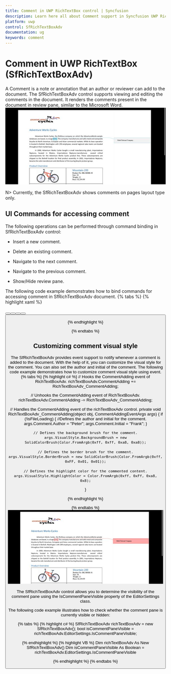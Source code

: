 ```yaml
---
title: Comment in UWP RichTextBox control | Syncfusion
description: Learn here all about Comment support in Syncfusion UWP RichTextBox (SfRichTextBoxAdv) control and more.
platform: uwp
control: SfRichTextBoxAdv
documentation: ug
keywords: comment
---
```

# Comment in UWP RichTextBox (SfRichTextBoxAdv)

A Comment is a note or annotation that an author or reviewer can add to the document. The SfRichTextBoxAdv control supports viewing and editing the comments in the document. It renders the comments present in the document in review pane, similar to the Microsoft Word.
![Comment_img1](Comment_images/Comment_img1.jpeg)

N> Currently, the SfRichTextBoxAdv shows comments on pages layout type only.

## UI Commands for accessing comment

The following operations can be performed through command binding in SfRichTextBoxAdv control:

* Insert a new comment.

* Delete an existing comment.

* Navigate to the next comment.

* Navigate to the previous comment.

* Show/Hide review pane.


The following code example demonstrates how to bind commands for accessing comment in SfRichTextBoxAdv document.
{% tabs %}
{% highlight xaml %}
<!-- Binds button to the ShowCommentsCommand -->
<Button Content="Show Comments" Command="{Binding ElementName=richTextBoxAdv, Path=ShowCommentsCommand, Mode=TwoWay}" />
<!-- Binds button to the NewCommentCommand -->
<Button Content="New Comment" Command="{Binding ElementName= richTextBoxAdv, Path=NewCommentCommand, Mode=TwoWay}" />
<!-- Binds button to the DeleteCommentCommand -->
<Button Content="Delete Comment" Command="{Binding ElementName=richTextBoxAdv, Path=DeleteCommentCommand, Mode=TwoWay}"/>
<!-- Binds button to the PreviousCommentCommand -->
<Button Content="Previous Comment" Command="{Binding ElementName=richTextBoxAdv, Path=PreviousCommentCommand, Mode=TwoWay}" />
<!-- Binds button to the NextCommentCommand -->
<Button Content="Next Comment" Command="{Binding ElementName=richTextBoxAdv, Path=NextCommentCommand, Mode=TwoWay}" />


{% endhighlight %}

{% endtabs %}

## Customizing comment visual style

The SfRichTextBoxAdv provides event support to notify whenever a comment is added to the document. With the help of it, you can customize the visual style for the comment. You can also set the author and initial of the comment.
The following code example demonstrates how to customize comment visual style using event.
{% tabs %}
{% highlight c# %}
// Hooks the CommentAdding event of RichTextBoxAdv.
richTextBoxAdv.CommentAdding += RichTextBoxAdv_CommentAdding;

// Unhooks the CommentAdding event of RichTextBoxAdv.
richTextBoxAdv.CommentAdding -= RichTextBoxAdv_CommentAdding;

// Handles the CommentAdding event of the richTextBoxAdv control.
private void RichTextBoxAdv_CommentAdding(object obj, CommentAddingEventArgs args)
{
    if (!isFileLoading)
    {
        //Defines the author and initial for the comment.
        args.Comment.Author = "Peter";
        args.Comment.Initial = "Frank";
    }

    // Defines the background brush for the comment.
    args.VisualStyle.BackgroundBrush = new SolidColorBrush(Color.FromArgb(0xff, 0xff, 0xa8, 0xa8));

    // Defines the border brush for the comment.
    args.VisualStyle.BorderBrush = new SolidColorBrush(Color.FromArgb(0xff, 0xFF, 0x01, 0x01));

    // Defines the highlight color for the commented content.
    args.VisualStyle.HighlightColor = Color.FromArgb(0xff, 0xFf, 0xa8, 0x8);

}



{% endhighlight %}

{% endtabs %}
![Comment_img2](Comment_images/Comment_img2.jpeg)

The SfRichTextBoxAdv control allows you to determine the visibility of the comment pane using the IsCommentPaneVisible property of the EditorSettings class.

The following code example illustrates how to check whether the comment pane is currently visible or hidden:

{% tabs %}
{% highlight c# %}
SfRichTextBoxAdv richTextBoxAdv = new SfRichTextBoxAdv();
bool isCommentPaneVisible = richTextBoxAdv.EditorSettings.IsCommentPaneVisible;

{% endhighlight %}
{% highlight VB %}
Dim richTextBoxAdv As New SfRichTextBoxAdv()
Dim isCommentPaneVisible As Boolean = richTextBoxAdv.EditorSettings.IsCommentPaneVisible

{% endhighlight %}
{% endtabs %}
